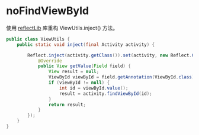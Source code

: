 # noFindViewById

使用 [reflectLib](https://github.com/droid4j/reflectLib) 库重构 ViewUtils.inject() 方法。

```java
public class ViewUtils {
    public static void inject(final Activity activity) {

        Reflect.inject(activity.getClass()).set(activity, new Reflect.Callback<View>() {
            @Override
            public View getValue(Field field) {
                View result = null;
                ViewById viewById = field.getAnnotation(ViewById.class);
                if (viewById != null) {
                    int id = viewById.value();
                    result = activity.findViewById(id);
                }
                return result;
            }
        });
    }
}
```

